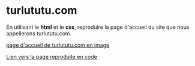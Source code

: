 # turlututu.com

En utilisant le **html** et le **css**, reproduire la page d'accueil du site que nous appellerons turlututu.com.

[page d'accueil de turlututu.com en image](/assets/img/turlututu.png)

[Lien vers la page reproduite en code](https://frederiquebaillais.github.io/turlututu.com/index.html)

